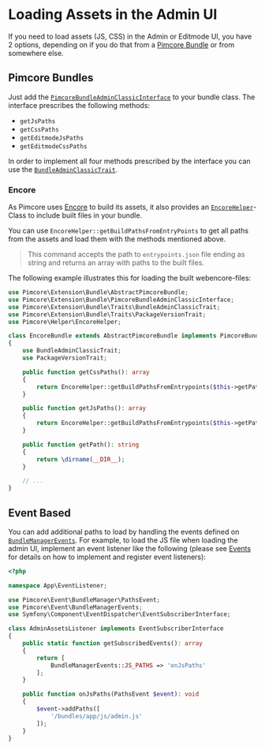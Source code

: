 # Loading Assets in the Admin UI

If you need to load assets (JS, CSS) in the Admin or Editmode UI, you have 2 options, depending on if you do that from a
[Pimcore Bundle](./05_Pimcore_Bundles/README.md) or from somewhere else.

## Pimcore Bundles

Just add the [`PimcoreBundleAdminClassicInterface`](https://github.com/pimcore/pimcore/blob/11.x/lib/Extension/Bundle/PimcoreBundleAdminClassicInterface.php) to your bundle class.
The interface prescribes the following methods: 
- `getJsPaths`
- `getCssPaths`
- `getEditmodeJsPaths`
- `getEditmodeCssPaths`


In order to implement all four methods prescribed by the interface you can use the [`BundleAdminClassicTrait`](https://github.com/pimcore/pimcore/blob/11.x/lib/Extension/Bundle/Traits/BundleAdminClassicTrait.php).

### Encore

As Pimcore uses [Encore](https://symfony.com/doc/current/frontend/encore/simple-example.html) to build its assets, it also provides an [`EncoreHelper`](https://github.com/pimcore/pimcore/blob/131b0e917f9e7b929cb189e74f9404b73551938c/lib/Helper/EncoreHelper.php)-Class to include built files in your bundle. 

You can use `EncoreHelper::getBuildPathsFromEntryPoints` to get all paths from the assets and load them with the methods mentioned above. 
> This command accepts the path to `entrypoints.json` file ending as string and returns an array with paths to the built files.

The following example illustrates this for loading the built webencore-files:
```php
use Pimcore\Extension\Bundle\AbstractPimcoreBundle;
use Pimcore\Extension\Bundle\PimcoreBundleAdminClassicInterface;
use Pimcore\Extension\Bundle\Traits\BundleAdminClassicTrait;
use Pimcore\Extension\Bundle\Traits\PackageVersionTrait;
use Pimcore\Helper\EncoreHelper;

class EncoreBundle extends AbstractPimcoreBundle implements PimcoreBundleAdminClassicInterface
{
    use BundleAdminClassicTrait;
    use PackageVersionTrait;

    public function getCssPaths(): array
    {
        return EncoreHelper::getBuildPathsFromEntrypoints($this->getPath() . '/public/build/encorebundle/entrypoints.json', 'css');
    }

    public function getJsPaths(): array
    {
        return EncoreHelper::getBuildPathsFromEntrypoints($this->getPath() . '/public/build/encorebundle/entrypoints.json');
    }

    public function getPath(): string
    {
        return \dirname(__DIR__);
    }

    // ...
}
```

## Event Based

You can add additional paths to load by handling the events defined on [`BundleManagerEvents`](https://github.com/pimcore/pimcore/blob/11.x/lib/Event/BundleManagerEvents.php).
For example, to load the JS file when loading the admin UI, implement an event listener like the following (please see
[Events](../../20_Extending_Pimcore/11_Event_API_and_Event_Manager.md) for details on how to implement and register event
listeners): 

```php
<?php

namespace App\EventListener;

use Pimcore\Event\BundleManager\PathsEvent;
use Pimcore\Event\BundleManagerEvents;
use Symfony\Component\EventDispatcher\EventSubscriberInterface;

class AdminAssetsListener implements EventSubscriberInterface
{
    public static function getSubscribedEvents(): array
    {
        return [
            BundleManagerEvents::JS_PATHS => 'onJsPaths'
        ];
    }

    public function onJsPaths(PathsEvent $event): void
    {
        $event->addPaths([
            '/bundles/app/js/admin.js'
        ]);
    }
}
```
